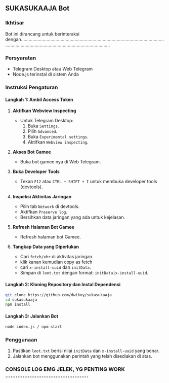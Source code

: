 ## SUKASUKAAJA Bot

### Ikhtisar
Bot ini dirancang untuk berinteraksi dengan..................................................................................................................................................................................................

### Persyaratan
- Telegram Desktop atau Web Telegram
- Node.js terinstal di sistem Anda

### Instruksi Pengaturan

#### Langkah 1: Ambil Access Token
1. **Aktifkan Webview Inspecting**
    - Untuk Telegram Desktop:
        1. Buka `Settings`.
        2. Pilih `Advanced`.
        3. Buka `Experimental settings`.
        4. Aktifkan `Webview inspecting`.

2. **Akses Bot Gamee**
    - Buka bot gamee nya di Web Telegram.

3. **Buka Developer Tools**
    - Tekan `F12` atau `CTRL + SHIFT + I` untuk membuka developer tools (devtools).

4. **Inspeksi Aktivitas Jaringan**
    - Pilih tab `Network` di devtools.
    - Aktifkan `Preserve log`.
    - Bersihkan data jaringan yang ada untuk kejelasan.

5. **Refresh Halaman Bot Gamee**
    - Refresh halaman bot Gamee.

6. **Tangkap Data yang Diperlukan**
    - Cari `fetch/xhr` di aktivitas jaringan.
    - klik kanan kemudian copy as fetch
    - cari `x-install-uuid` dan `initData`.
    - Simpan di `loot.txt` dengan format: `initData|x-install-uuid`.

#### Langkah 2: Kloning Repository dan Instal Dependensi
```sh
git clone https://github.com/dwikuy/sukasukaaja
cd sukasukaaja
npm install
```

#### Langkah 3: Jalankan Bot
```sh
node index.js / npm start
```

### Penggunaan
1. Pastikan `loot.txt` berisi nilai `initData` dan `x-install-uuid` yang benar.
2. Jalankan bot menggunakan perintah yang telah disediakan di atas.

### CONSOLE LOG EMG JELEK, YG PENTING WORK ................................................
